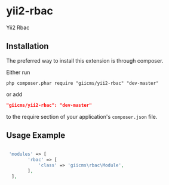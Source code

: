yii2-rbac
=================

Yii2 Rbac

## Installation

The preferred way to install this extension is through composer.

Either run

```
php composer.phar require "giicms/yii2-rbac" "dev-master"
```
or add

```json
"giicms/yii2-rbac": "dev-master"
```

to the require section of your application's `composer.json` file.

## Usage Example
~~~php

 'modules' => [
        'rbac' => [
            'class' => 'giicms\rbac\Module',
        ],
  ],
~~~

